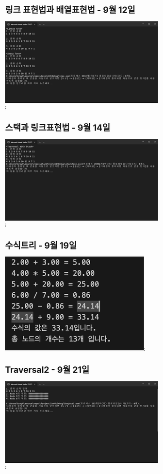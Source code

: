 # 링크 표현법과 배열표현법 - 9월 12일

![result](./binaryTree/img/linktree.png);

# 스택과 링크표현법 - 9월 14일

![result](./binaryTree/img/stacktree.png);

# 수식트리 - 9월 19일
![result](./binaryTree/img/expressionTree.png);

# Traversal2 - 9월 21일
![result](./binaryTree/img/traversal2.png);